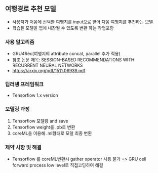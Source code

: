 ## 여행경로 추천 모델
- 사용자가 처음에 선택한 여행지를 input으로 받아 다음 여행지를 추천하는 모델
- 학습된 모델을 앱에 내장될 수 있도록 변환 하는 작업포함
### 사용 알고리즘
- GRU4Rec(여행지의 attribute concat, parallel 추가 적용)
- 참조 논문 제목:  SESSION-BASED RECOMMENDATIONS WITH RECURRENT NEURAL NETWORKS
- https://arxiv.org/pdf/1511.06939.pdf
### 딥러넹 프레임워크
- Tensorflow 1.x version
### 모델링 과정
1. Tensorflow 모델링 and save 
2. Tensorflow weight를 .pb로 변환
3. coreML을 이용해 .ml형태로 모델 최종 변환
### 제약 사항 및 해결
- Tensorflow 를 coreML변환시 gather operator 사용 불가 => GRU cell forward process low level로 직접코딩하여 해결
